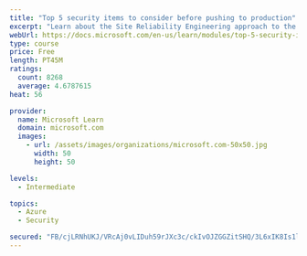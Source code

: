 ```yaml
---
title: "Top 5 security items to consider before pushing to production"
excerpt: "Learn about the Site Reliability Engineering approach to the challenge of assuring reliability and gain a better understanding of why it matters."
webUrl: https://docs.microsoft.com/en-us/learn/modules/top-5-security-items-to-consider/
type: course
price: Free
length: PT45M
ratings:
  count: 8268
  average: 4.6787615
heat: 56

provider:
  name: Microsoft Learn
  domain: microsoft.com
  images:
    - url: /assets/images/organizations/microsoft.com-50x50.jpg
      width: 50
      height: 50

levels:
  - Intermediate

topics:
  - Azure
  - Security

secured: "FB/cjLRNhUKJ/VRcAj0vLIDuh59rJXc3c/ckIvOJZGGZitSHQ/3L6xIK8Is1l8TxaX3IJTPSQZIjw8NJObK2DlBjV9gEaaNdpuceYH8rPqUvQPtbFydj+5InQdER8wrpRHrT/W9kM/VspsOOqyyT6qTS5Olhny8cpZskjDuiz+Sf3Tmx/5bpesUkxK6t3aEgadMUlkZVZRf9hpwFOOJxbihpe3QyXES0e8MozGZ5H3lGH3SpDQZXtqxrN4RKoDh4TA6gTRnRlicK8XChakEFl3thu1JxyQpamv5U0fuWSUuU82AQ6OGIiUXJZGlPAoDQsDGZypRjHPr0XIkmDoxabQAVPJm4qsc8qGrJPznlaEbALjjeeDrthJ7EZXQEc/RTej3ms7Lqavm9LhfJOYyeMQmzwF0gc9sxPRYB/ilVNPc=;9j/QiSL+dGdQzFIYd8OGwg=="
---
```



